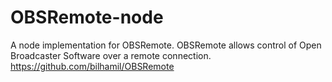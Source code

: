 OBSRemote-node
==============

A node implementation for OBSRemote. OBSRemote allows control of Open Broadcaster Software over a remote connection.
https://github.com/bilhamil/OBSRemote  
